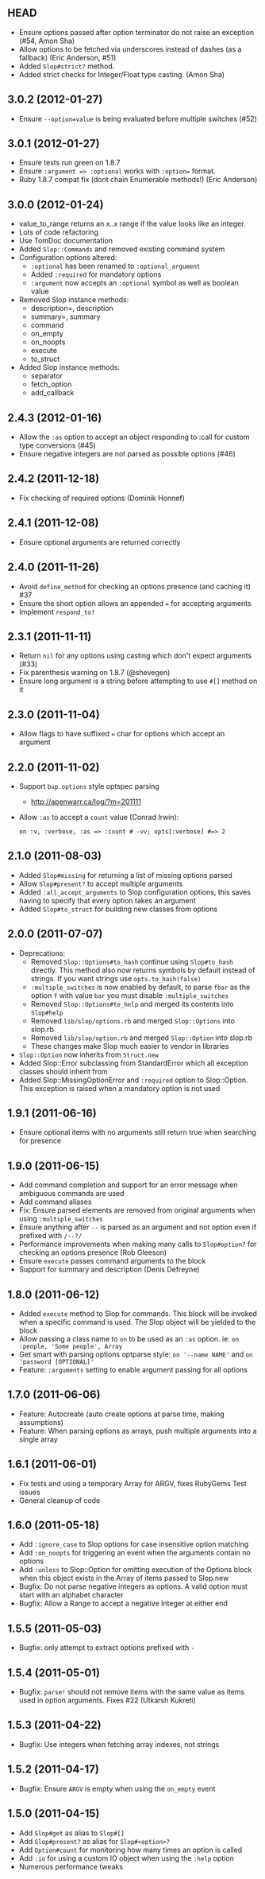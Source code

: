 HEAD
----

* Ensure options passed after option terminator do not raise an exception
  (#54, Amon Sha)
* Allow options to be fetched via underscores instead of dashes
  (as a fallback) (Eric Anderson, #51)
* Added `Slop#strict?` method.
* Added strict checks for Integer/Float type casting. (Amon Sha)

3.0.2 (2012-01-27)
------------------

* Ensure `--option=value` is being evaluated before multiple switches (#52)

3.0.1 (2012-01-27)
------------------

* Ensure tests run green on 1.8.7
* Ensure `:argument => :optional` works with `:option=` format.
* Ruby 1.8.7 compat fix (dont chain Enumerable methods!) (Eric Anderson)

3.0.0 (2012-01-24)
------------------

* value_to_range returns an x..x range if the value looks like an integer.
* Lots of code refactoring
* Use TomDoc documentation
* Added `Slop::Commands` and removed existing command system
* Configuration options altered:
	* `:optional` has been renamed to `:optional_argument`
	* Added `:required` for mandatory options
	* `:argument` now accepts an `:optional` symbol as well as boolean value
* Removed Slop instance methods:
	* description=, description
	* summary=, summary
	* command
	* on_empty
	* on_noopts
	* execute
	* to_struct
* Added Slop instance methods:
	* separator
	* fetch_option
	* add_callback

2.4.3 (2012-01-16)
------------------

* Allow the `:as` option to accept an object responding to :call for
  custom type conversions (#45)
* Ensure negative integers are not parsed as possible options (#46)

2.4.2 (2011-12-18)
------------------

* Fix checking of required options (Dominik Honnef)

2.4.1 (2011-12-08)
------------------

* Ensure optional arguments are returned correctly

2.4.0 (2011-11-26)
------------------

* Avoid `define_method` for checking an options presence (and caching it) #37
* Ensure the short option allows an appended `=` for accepting arguments
* Implement `respond_to?`

2.3.1 (2011-11-11)
------------------

* Return `nil` for any options using casting which don't expect arguments (#33)
* Fix parenthesis warning on 1.8.7 (@shevegen)
* Ensure long argument is a string before attempting to use `#[]` method on it

2.3.0 (2011-11-04)
------------------

* Allow flags to have suffixed `=` char for options which accept an argument

2.2.0 (2011-11-02)
------------------

* Support `bup.options` style optspec parsing
    * http://apenwarr.ca/log/?m=201111

* Allow `:as` to accept a `count` value (Conrad Irwin):

    `on :v, :verbose, :as => :count # -vv; opts[:verbose] #=> 2`

2.1.0 (2011-08-03)
------------------

* Added `Slop#missing` for returning a list of missing options parsed
* Allow `Slop#present?` to accept multiple arguments
* Added `:all_accept_arguments` to Slop configuration options, this saves
  having to specify that every option takes an argument
* Added `Slop#to_struct` for building new classes from options

2.0.0 (2011-07-07)
------------------

* Deprecations:
  * Removed `Slop::Options#to_hash` continue using `Slop#to_hash` directly.
    This method also now returns symbols by default instead of strings. If
    you want strings use `opts.to_hash(false)`
  * `:multiple_switches` is now enabled by default, to parse `fbar` as the
    option `f` with value `bar` you must disable `:multiple_switches`
  * Removed `Slop::Options#to_help` and merged its contents into `Slop#help`
  * Removed `lib/slop/options.rb` and merged `Slop::Options` into slop.rb
  * Removed `lib/slop/option.rb` and merged `Slop::Option` into slop.rb
  * These changes make Slop much easier to vendor in libraries
* `Slop::Option` now inherits from `Struct.new`
* Added Slop::Error subclassing from StandardError which all exception
  classes should inherit from
* Added Slop::MissingOptionError and `:required` option to Slop::Option.
  This exception is raised when a mandatory option is not used

1.9.1 (2011-06-16)
------------------

* Ensure optional items with no arguments still return true when searching
  for presence

1.9.0 (2011-06-15)
------------------

* Add command completion and support for an error message when ambiguous
  commands are used
* Add command aliases
* Fix: Ensure parsed elements are removed from original arguments when using
  `:multiple_switches`
* Ensure anything after `--` is parsed as an argument and not option even
  if prefixed with `/--?/`
* Performance improvements when making many calls to `Slop#option?` for
  checking an options presence (Rob Gleeson)
* Ensure `execute` passes command arguments to the block
* Support for summary and description (Denis Defreyne)

1.8.0 (2011-06-12)
------------------

* Added `execute` method to Slop for commands. This block will be invoked
  when a specific command is used. The Slop object will be yielded to the
  block
* Allow passing a class name to `on` to be used as an `:as` option. ie:
  `on :people, 'Some people', Array`
* Get smart with parsing options optparse style: `on '--name NAME'` and
  `on 'password [OPTIONAL]'`
* Feature: `:arguments` setting to enable argument passing for all options

1.7.0 (2011-06-06)
------------------

* Feature: Autocreate (auto create options at parse time, making assumptions)
* Feature: When parsing options as arrays, push multiple arguments into a
  single array

1.6.1 (2011-06-01)
------------------

* Fix tests and using a temporary Array for ARGV, fixes RubyGems Test issues
* General cleanup of code

1.6.0 (2011-05-18)
------------------

* Add `:ignore_case` to Slop options for case insensitive option matching
* Add `:on_noopts` for triggering an event when the arguments contain no
  options
* Add `:unless` to Slop::Option for omitting execution of the Options block
  when this object exists in the Array of items passed to Slop.new
* Bugfix: Do not parse negative integers as options. A valid option must
  start with an alphabet character
* Bugfix: Allow a Range to accept a negative Integer at either end

1.5.5 (2011-05-03)
------------------

* Bugfix: only attempt to extract options prefixed with `-`

1.5.4 (2011-05-01)
------------------

* Bugfix: `parse!` should not remove items with the same value as items used
  in option arguments. Fixes #22 (Utkarsh Kukreti)

1.5.3 (2011-04-22)
------------------

* Bugfix: Use integers when fetching array indexes, not strings

1.5.2 (2011-04-17)
------------------

* Bugfix: Ensure `ARGV` is empty when using the `on_empty` event

1.5.0 (2011-04-15)
------------------

* Add `Slop#get` as alias to `Slop#[]`
* Add `Slop#present?` as alias for `Slop#<option>?`
* Add `Option#count` for monitoring how many times an option is called
* Add `:io` for using a custom IO object when using the `:help` option
* Numerous performance tweaks
